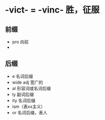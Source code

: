 # -vict- = -vinc- 胜，征服
<!-- ![词性](png/1.-vinc-%20%3D%20-vict-%E8%83%9C%EF%BC%8C%E5%BE%81%E6%9C%8D.png) -->

## 前缀
- pro 向前
- 
 

## 后缀
- e 名词后缀
- wide adj 宽广的
- al 形容词或名词后缀
- ly 副词后缀
- ity 名词后缀
- ism（表xx主义）
- or 名词后缀，表人